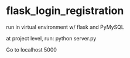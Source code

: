 # flask_login_registration

run in virtual environment w/ flask and PyMySQL

at project level, run: python server.py

Go to localhost 5000
